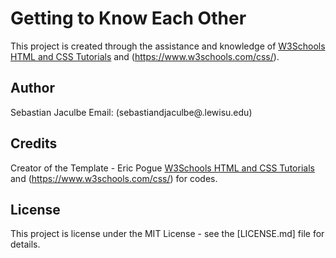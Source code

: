 # Getting to Know Each Other
This project is created through the assistance and knowledge of 
[W3Schools HTML and CSS Tutorials](https://www.w3schools.com/html/) and (https://www.w3schools.com/css/). 

## Author
Sebastian Jaculbe Email: (sebastiandjaculbe@.lewisu.edu)

## Credits
Creator of the Template - Eric Pogue
[W3Schools HTML and CSS Tutorials](https://www.w3schools.com/html/) and (https://www.w3schools.com/css/) for codes.

## License
This project is license under the MIT License - see the [LICENSE.md] file for details.